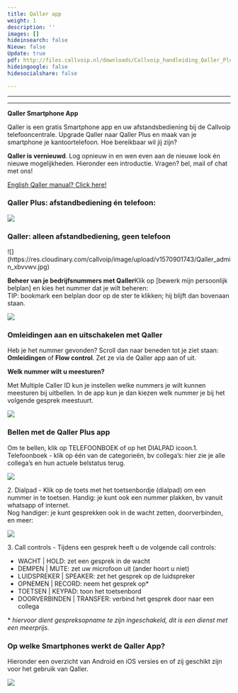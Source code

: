 ```yaml
---
title: Qaller app
weight: 1
description: ''
images: []
hideinsearch: false
Nieuw: false
Update: true
pdf: http://files.callvoip.nl/downloads/Callvoip_handleiding_Qaller_Plus_30.pdf
hideingoogle: false
hidesocialshare: false

---
```

***

***

**Qaller Smartphone App**

Qaller is een gratis Smartphone app en uw afstandsbediening bij de Callvoip telefooncentrale. Upgrade Qaller naar Qaller Plus en maak van je smartphone je kantoortelefoon. Hoe bereikbaar wil jíj zijn?

**Qaller is vernieuwd**. Log opnieuw in en wen even aan de nieuwe look én nieuwe mogelijkheden. Hieronder een introductie. Vragen? bel, mail of chat met ons!

[English Qaller manual? Click here!](http://files.callvoip.nl/downloads/Callvoip_handleiding_Qaller_Plus_30_ENG.pdf "Qaller Smartphone App english manual")

<h3>Qaller Plus: afstandbediening én telefoon:</h3>

**![](https://res.cloudinary.com/callvoip/image/upload/v1570901823/Qaller_plus_admin_wbtab1.jpg)**

<h3>Qaller: alleen afstandbediening, geen telefoon</h3>![](https://res.cloudinary.com/callvoip/image/upload/v1570901743/Qaller_admin_xbvvwv.jpg)

<b>Beheer van je bedrijfsnummers met Qaller</b>Klik op \[bewerk mijn persoonlijk belplan\] en kies het nummer dat je wilt beheren:  
TIP: bookmark een belplan door op de ster te klikken; hij blijft dan bovenaan staan.

![](https://res.cloudinary.com/callvoip/image/upload/v1573415527/Qaller_afstandsbediening_752x412_az8ouz.jpg)

<h3>Omleidingen aan en uitschakelen met Qaller</h3>

Heb je het nummer gevonden? Scroll dan naar beneden tot je ziet staan: **Omleidingen** of **Flow control**. Zet ze via de Qaller app aan of uit.

<b>Welk nummer wilt u meesturen?</b>

Met Multiple Caller ID kun je instellen welke nummers je wilt kunnen meesturen bij uitbellen. In de app kun je dan kiezen welk nummer je bij het volgende gesprek meestuurt.

![](https://res.cloudinary.com/callvoip/image/upload/v1568974023/qaller_plus3_nl_rsnyyr.png)

<h3>Bellen met de Qaller Plus app</h3>

Om te bellen, klik op TELEFOONBOEK of op het DIALPAD icoon.1. Telefoonboek - klik op één van de categorieën, bv collega’s: hier zie je alle collega’s en hun actuele belstatus terug.

![](https://res.cloudinary.com/callvoip/image/upload/v1570967083/doorverbinden_m14bet.jpg)

2\. Dialpad - Klik op de toets met het toetsenbordje (dialpad) om een nummer in te toetsen. Handig: je kunt ook een nummer plakken, bv vanuit whatsapp of internet.  
Nog handiger: je kunt gesprekken ook in de wacht zetten, doorverbinden, en meer:   
  
![](https://res.cloudinary.com/callvoip/image/upload/v1573414896/Qaller_call-controls_652x425_zvygrq.jpg)

3\. Call controls - Tijdens een gesprek heeft u de volgende call controls:

* WACHT | HOLD: zet een gesprek in de wacht
* DEMPEN | MUTE: zet uw microfoon uit (ander hoort u niet)
* LUIDSPREKER | SPEAKER: zet het gesprek op de luidspreker
* OPNEMEN | RECORD: neem het gesprek op*
* TOETSEN | KEYPAD: toon het toetsenbord
* DOORVERBINDEN | TRANSFER: verbind het gesprek door naar een collega

\* _hiervoor dient gespreksopname te zijn ingeschakeld, dit is een dienst met een meerprijs._

<h3>Op welke Smartphones werkt de Qaller App?</h3>

Hieronder een overzicht van Android en iOS versies en of zij geschikt zijn voor het gebruik van Qaller. 

![](https://res.cloudinary.com/callvoip/image/upload/v1573416725/Qaller_supported_OS_versions_tabel_1103x624_fp2ntj.jpg)